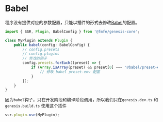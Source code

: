 # Babel

程序没有提供对应的参数配置，只能以插件的形式去修改[Babel](https://www.babeljs.cn/)的配置。

```ts
import { SSR, Plugin, BabelConfig } from '@fmfe/genesis-core';

class MyPlugin extends Plugin {
    public babel(config: BabelConfig) {
        // config.presets
        // config.plugins
        // 修改的例子
        config.presets.forEach((preset) => {
            if (Array.isArray(preset) && preset[0] === '@babel/preset-env') {
                // 修改 babel preset-env 配置
            }
        });
    }
}

```
因为`babel`钩子，只在开发阶段和编译阶段调用，所以我们只在`genesis.dev.ts` 和 `genesis.build.ts` 使用这个插件

```ts
ssr.plugin.use(MyPlugin);
```